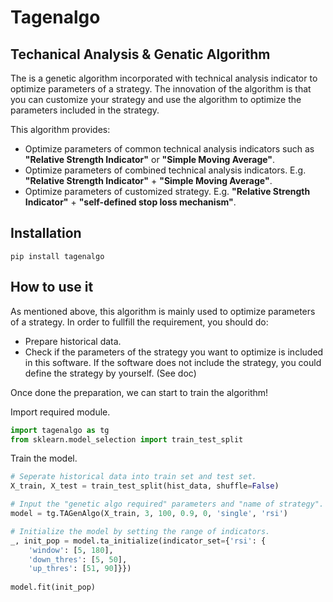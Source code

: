 # Tagenalgo

## Techanical Analysis & Genatic Algorithm
The is a genetic algorithm incorporated with technical analysis indicator to optimize parameters of a strategy. The innovation of the algorithm is  that you can customize your strategy and use the algorithm to optimize the parameters included in the strategy. 

This algorithm provides:

* Optimize parameters of common technical analysis indicators such as **"Relative Strength Indicator"** or **"Simple Moving Average"**.    
* Optimize parameters of combined technical analysis indicators. E.g. **"Relative Strength Indicator"** + **"Simple Moving Average"**.
* Optimize parameters of customized strategy. E.g. **"Relative Strength Indicator"** + **"self-defined stop loss mechanism"**.

## Installation
```
pip install tagenalgo
```

## How to use it
As mentioned above, this algorithm is mainly used to optimize parameters of a strategy. In order to fullfill the requirement, you should do:

* Prepare historical data.
* Check if the parameters of the strategy you want to optimize is included in this software. If the software does not include the strategy, you could define the strategy by yourself. (See doc)

Once done the preparation, we can start to train the algorithm!

Import required module.
```python
import tagenalgo as tg
from sklearn.model_selection import train_test_split
```
Train the model.
```python
# Seperate historical data into train set and test set.
X_train, X_test = train_test_split(hist_data, shuffle=False)

# Input the "genetic algo required" parameters and "name of strategy".
model = tg.TAGenAlgo(X_train, 3, 100, 0.9, 0, 'single', 'rsi')

# Initialize the model by setting the range of indicators. 
_, init_pop = model.ta_initialize(indicator_set={'rsi': {
    'window': [5, 180],
    'down_thres': [5, 50],
    'up_thres': [51, 90]}})
    
model.fit(init_pop)
```

